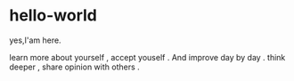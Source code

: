 # hello-world
yes,I'am here.

learn more about yourself , accept youself . And improve day by day .
think deeper , share opinion with others . 
